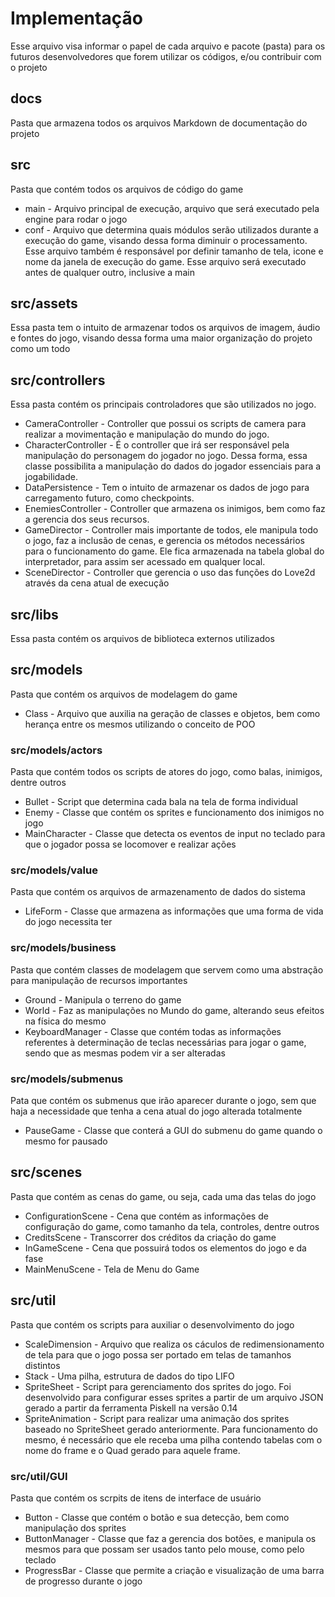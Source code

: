 # Implementação

Esse arquivo visa informar o papel de cada arquivo e pacote (pasta) para os futuros desenvolvedores que forem utilizar os códigos, e/ou contribuir com o projeto

## docs

Pasta que armazena todos os arquivos Markdown de documentação do projeto

## src

Pasta que contém todos os arquivos de código do game

* main - Arquivo principal de execução, arquivo que será executado pela engine para rodar o jogo
* conf - Arquivo que determina quais módulos serão utilizados durante a execução do game, visando dessa forma diminuir o processamento. Esse arquivo também é responsável por definir tamanho de tela, icone e nome da janela de execução do game. Esse arquivo será executado antes de qualquer outro, inclusive a main

## src/assets

Essa pasta tem o intuito de armazenar todos os arquivos de imagem, áudio e fontes do jogo, visando dessa forma uma maior organização do projeto como um todo

## src/controllers

Essa pasta contém os principais controladores que são utilizados no jogo.

* CameraController - Controller que possui os scripts de camera para realizar a movimentação e manipulação do mundo do jogo.
* CharacterController - É o controller que irá ser responsável pela manipulação do personagem do jogador no jogo. Dessa forma, essa classe possibilita a manipulação do dados do jogador essenciais para a jogabilidade.
* DataPersistence - Tem o intuito de armazenar os dados de jogo para carregamento futuro, como checkpoints.
* EnemiesController - Controller que armazena os inimigos, bem como faz a gerencia dos seus recursos.
* GameDirector - Controller mais importante de todos, ele manipula todo o jogo, faz a inclusão de cenas, e gerencia os métodos necessários para o funcionamento do game. Ele fica armazenada na tabela global do interpretador, para assim ser acessado em qualquer local.
* SceneDirector - Controller que gerencia o uso das funções do Love2d através da cena atual de execução

## src/libs

Essa pasta contém os arquivos de biblioteca externos utilizados

## src/models

Pasta que contém os arquivos de modelagem do game

* Class - Arquivo que auxilia na geração de classes e objetos, bem como herança entre os mesmos utilizando o conceito de POO

### src/models/actors

Pasta que contém todos os scripts de atores do jogo, como balas, inimigos, dentre outros

* Bullet - Script que determina cada bala na tela de forma individual
* Enemy - Classe que contém os sprites e funcionamento dos inimigos no jogo
* MainCharacter - Classe que detecta os eventos de input no teclado para que o jogador possa se locomover e realizar ações

### src/models/value

Pasta que contém os arquivos de armazenamento de dados do sistema

* LifeForm - Classe que armazena as informações que uma forma de vida do jogo necessita ter

### src/models/business

Pasta que contém classes de modelagem que servem como uma abstração para manipulação de recursos importantes

* Ground - Manipula o terreno do game
* World - Faz as manipulações no Mundo do game, alterando seus efeitos na física do mesmo
* KeyboardManager - Classe que contém todas as informações referentes à determinação de teclas necessárias para jogar o game, sendo que as mesmas podem vir a ser alteradas

### src/models/submenus

Pata que contém os submenus que irão aparecer durante o jogo, sem que haja a necessidade que tenha a cena atual do jogo alterada totalmente

* PauseGame - Classe que conterá a GUI do submenu do game quando o mesmo for pausado

## src/scenes

Pasta que contém as cenas do game, ou seja, cada uma das telas do jogo

* ConfigurationScene - Cena que contém as informações de configuração do game, como tamanho da tela, controles, dentre outros
* CreditsScene - Transcorrer dos créditos da criação do game
* InGameScene - Cena que possuirá todos os elementos do jogo e da fase
* MainMenuScene - Tela de Menu do Game

## src/util

Pasta que contém os scripts para auxiliar o desenvolvimento do jogo

* ScaleDimension - Arquivo que realiza os cáculos de redimensionamento de tela para que o jogo possa ser portado em telas de tamanhos distintos
* Stack - Uma pilha, estrutura de dados do tipo LIFO
* SpriteSheet - Script para gerenciamento dos sprites do jogo. Foi desenvolvido para configurar esses sprites a partir de um arquivo JSON gerado a partir da ferramenta Piskell na versão 0.14
* SpriteAnimation - Script para realizar uma animação dos sprites baseado no SpriteSheet gerado anteriormente. Para funcionamento do mesmo, é necessário que ele receba uma pilha contendo tabelas com o nome do frame e o Quad gerado para aquele frame.

### src/util/GUI

Pasta que contém os scrpits de itens de interface de usuário

* Button - Classe que contém o botão e sua detecção, bem como manipulação dos sprites
* ButtonManager - Classe que faz a gerencia dos botões, e manipula os mesmos para que possam ser usados tanto pelo mouse, como pelo teclado
* ProgressBar - Classe que permite a criação e visualização de uma barra de progresso durante o jogo

